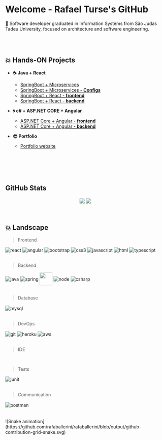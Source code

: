 # Welcome - Rafael Turse's GitHub

💬 Software developer graduated in Information Systems from São Judas Tadeu University, focused on architecture and software engineering.

<br>
<br>

##  :boom: Hands-ON Projects
- **☕ Java + React**
  - [SpringBoot + Microservices](https://github.com/rafaelturse/hands-on-java-spring-microservice)
  - [SpringBoot + Microservices - **Configs**](https://github.com/rafaelturse/hands-on-java-spring-microservice-configs)
  - [SpringBoot + React - **frontend**](https://github.com/rafaelturse/hands-on-springboot-react-school-app)
  - [SpringBoot + React - **backend**](https://github.com/rafaelturse/hands-on-springboot-react-school)

- **🌀 c# + ASP.NET CORE + Angular**
  - [ASP.NET Core + Angular - **frontend**](https://github.com/rafaelturse/hands-on-aspnetcore-angular-proagile-webapp)
  - [ASP.NET Core + Angular - **backend**](https://github.com/rafaelturse/hands-on-aspnetcore-angular-proagile)  

- **😎 Portfolio**
  - [Portfolio website](https://github.com/rafaelturse/portfolio)

<br>
<br>

<br>
<br>

## GitHub Stats
<div align="center">
  <img height="160em"   
       align="center" src="https://github-readme-stats.vercel.app/api?username=rafaelturse&show_icons=true&theme=highcontrast&include_all_commits=true&count_private=true"
  >
  <img height="160em" 
       align="center" 
       src="https://github-readme-stats.vercel.app/api/top-langs/?username=rafaelturse&&layout=compact&hide=shell&theme=highcontrast"
  >
</div>

<br>
<br>

##  :boom: Landscape
> Frontend
<div>
  <img align = "center" src="https://i.imgur.com/YxyiXo4.png" alt="react" width="35" height="35"/>
  <img align = "center" src="https://i.imgur.com/UovuoGG.png" alt="angular" width="40" height="40"/> 
  <img align = "center" src="https://i.imgur.com/aSHZnoG.png" alt="bootstrap" width="30" height="35"/>
  <img align = "center" src="https://i.imgur.com/TLY19Q3.png" alt="css3" width="32" height="36"/>
  <img align = "center" src="https://i.imgur.com/O02pplX.png" alt="javascript" width="32" height="37"/>
  <img align = "center" src="https://i.imgur.com/HHwqtbv.png" alt="html" width="32" height="37"/> 
  <img align = "center" src="https://i.imgur.com/t1oS4Pz.png" alt="typescript" width="35" height="35"/>  
</div>
<br>

> Backend
<div>
  <img align = "center" src="https://i.imgur.com/g6Wg8Ey.png" alt="java" width="40" height="40"/> 
  <img align = "center" src="https://i.imgur.com/emPAeK4.png" alt="spring" width="40" height="40"/> 
  <img align = "center" src="https://i.imgur.com/eKV8V75.png  alt="python" width="40" height="40"/>
  <img align = "center" src="https://i.imgur.com/LgigRLh.png" alt="node" width="40" height="40"/> 
  <img align = "center" src="https://i.imgur.com/OeXAPLT.png" alt="csharp" width="40" height="40"/>
</div>
<br>

> Database
<div>
  <img align = "center" src="https://i.imgur.com/ZNjQkom.png" alt="mysql" width="40" height="40"/>
</div>
<br>

> DevOps
<div>
  <img align = "center" src="https://i.imgur.com/5pIevzW.png" alt="git" width="35" height="35"/>
  <img align = "center" src="https://i.imgur.com/aQ5tyLv.png" alt="heroku" width="35" height="35"/>
  <img align = "center" src="https://i.imgur.com/IhS1TUg.png" alt="aws" width="50" height="50"/>
</div>
<br>

> IDE
<div>
</div>
<br>

> Tests
<div>
  <img align = "center" src="https://i.imgur.com/co3aDyw.png" alt="junit" width="30" height="30"/>
</div>
<br>

> Communication
<div>
  <img align = "center" src="https://i.imgur.com/WVuA8RH.png" alt="postman" width="35" height="35"/>
</div>
                                                                                                  
<br>
<br>
                                                                                                                                     
<div>
  ![Snake animation](https://github.com/rafaballerini/rafaballerini/blob/output/github-contribution-grid-snake.svg)
</div>
